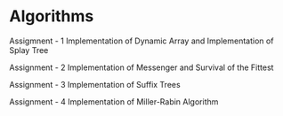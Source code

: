# Algorithms
Assigmnent - 1   Implementation of Dynamic Array and Implementation of Splay Tree

Assignment - 2   Implementation of Messenger and Survival of the Fittest

Assignment - 3   Implementation of Suffix Trees

Assignment - 4   Implementation of Miller-Rabin Algorithm
